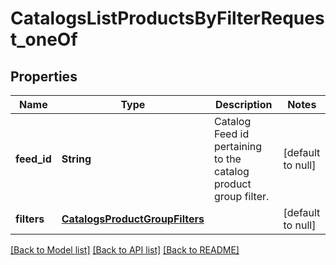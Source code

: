 # CatalogsListProductsByFilterRequest_oneOf
## Properties

| Name | Type | Description | Notes |
|------------ | ------------- | ------------- | -------------|
| **feed\_id** | **String** | Catalog Feed id pertaining to the catalog product group filter. | [default to null] |
| **filters** | [**CatalogsProductGroupFilters**](CatalogsProductGroupFilters.md) |  | [default to null] |

[[Back to Model list]](../README.md#documentation-for-models) [[Back to API list]](../README.md#documentation-for-api-endpoints) [[Back to README]](../README.md)

